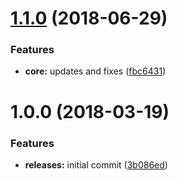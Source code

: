<a name="1.1.0"></a>
# [1.1.0](https://github.com/hypeJunctionPro/Elgg3-hypePaypalSubscriptions/compare/1.0.0...1.1.0) (2018-06-29)


### Features

* **core:** updates and fixes ([fbc6431](https://github.com/hypeJunctionPro/Elgg3-hypePaypalSubscriptions/commit/fbc6431))



<a name="1.0.0"></a>
# 1.0.0 (2018-03-19)


### Features

* **releases:** initial commit ([3b086ed](https://github.com/hypeJunctionPro/Elgg3-hypePaypalSubscriptions/commit/3b086ed))



